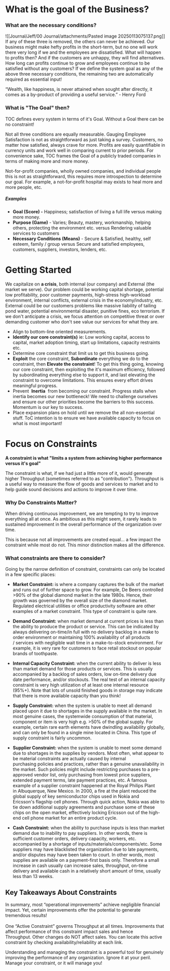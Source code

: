 # What is the goal of the Business?

### What are the necessary conditions? 

![[Journal/Jeff/00 Journal/attachments/Pasted image 20250113075137.png]]
If any of these three is removed, the others can never be achieved. Our business might make hefty profits in the short-term, but no one will work there very long if we and the employees are dissatisfied. What will happen to profits then? And if the customers are unhappy, they will find alternatives. How long can profits continue to grow and employees continue to be satisfied without any customers? If we define the system goal as any of the above three necessary conditions, the remaining two are automatically required as essential input!  
  
  “Wealth, like happiness, is never attained when sought after directly, it comes as a by-product of providing a useful service.” - Henry Ford  

### What is "The Goal" then?

TOC defines every system in terms of it's Goal. Without a Goal there can be no constraint! 

Not all three conditions are equally measurable. Gauging Employee Satisfaction is not as straightforward as just taking a survey. Customers, no matter how satisfied, always crave for more. Profits are easily quantifiable in currency units and work well in comparing current to prior periods. For convenience sake, TOC frames the Goal of a publicly traded companies in terms of making more and more money. 

Not-for-profit companies, wholly owned companies, and individual people this is not as straightforward, this requires more introspection to determine our goal. For example, a not-for-profit hospital may exists to heal more and more people, etc. 

##### Examples
- **Goal (Score) -** Happiness; satisfaction of living a full life versus making more money.
- **Purpose (Game)** - Varies; Beauty, mastery, workmanship, helping others, protecting the environment etc. versus Rendering valuable services to customers 
- **Necessary Conditions (Means)** - Secure & Satisfied, healthy, self esteem, family / group versus Secure and satisfied employees, customers, suppliers, investors, lenders, etc. 


# Getting Started

We capitalize on **a crisis**, both internal (our company) and External (the market we serve). Our problem could be working capital shortage, potential low profitability, poor customer payments, high-stress high-workload environment, internal conflicts, external crisis in the economy/industry, etc. External could be our customers problems like massive liability of tailing pond water, potential environmental disaster, punitive fines, eco terrorism. If we don't anticipate a crisis, we focus attention on competitive threat or over demanding customer who don't see value our services for what they are.

- Align to bottom-line oriented measurements.
- **Identify our core constraint(s)** ie: Low working capital, access to capital, market adoption timing, start up limitations, capacity restraints etc.
- Determine core constraint that limit us to get this business going. 
- **Exploit** the core constraint, **Subordinate** everything we do to the constraint, then **Elevate the constraint**! To get this thing going, knowing our core constraint, then exploiting the it's maximum efficiency, followed by subordinating everything else to support it,  and last elevating the constraint to overcome limitations. This ensures every effort drives meaningful progress.
- Prevent  **Inertia**  from becoming our constraint. Progress stalls when inertia becomes our new bottleneck! We need to challenge ourselves and ensure our other priorities become the barriers to this success. Momentum is our key to success.
- Place expansion plans on hold until we remove the all non-essential stuff. ToC intention is to ensure we have available capacity to focus on what is most important!

# Focus on Constraints

**A constraint is what "limits a system from achieving higher performance versus it's goal"** 

​The constraint is what, if we had just a little more of it, would generate higher Throughput (sometimes referred to as "contribution"). Throughput is a useful way to measure the flow of goods and services to market and to help guide sound decisions and actions to improve it over time.

### Why Do Constraints Matter?
When driving continuous improvement, we are tempting to try to improve everything all at once. As ambitious as this might seem, it rarely leads to sustained improvement in the overall performance of the organization over time.  
  
This is because not all improvements are created equal... a few impact the constraint while most do not. This minor distinction makes all the difference.  

### What constraints are there to consider?
Going by the narrow definition of constraint, ​constraints can only be located in a few specific places:

- **Market Constraint:** is where a company captures the bulk of the market and runs out of further space to grow. For example, De Beers controlled >90% of the global diamond market in the late 1980s. Hence, their growth was governed by the overall size of the diamond market. Regulated electrical utilities or office productivity software are other examples of a market constraint. This type of constraint is quite rare.

- **Demand Constraint:** when market demand at current prices is less than the ability to produce the product or service. This can be indicated by always delivering on-time/in full with no delivery backlog in a make to order environment or maintaining 100% availability of all products / services with negligible wait time in a make-to-stock environment. For example, it is very rare for customers to face retail stockout on popular brands of toothpaste.

- **Internal Capacity Constraint:** when the current ability to deliver is less than market demand for those products or services. This is usually accompanied by a backlog of sales orders, low on-time delivery due date performance, and/or stockouts. The real test of an internal capacity constraint is very high utilization of at least one internal resource (95%+). Note that lots of unsold finished goods in storage may indicate that there is more available capacity than you think!

- **Supply Constraint:** when the system is unable to meet all demand placed upon it due to shortages in the supply available in the market. In most genuine cases, the systemwide consumption of that material, component or item is very high e.g. >50% of the global supply. For example, certain rare earth elements have dwindling availability globally, and can only be found in a single mine located in China. This type of supply constraint is fairly uncommon.  

- **Supplier Constraint:** when the system is unable to meet some demand due to shortages in the supplies by vendors. Most often, what appear to be material constraints are actually caused by internal purchasing policies and practices, rather than a genuine unavailability in the market. Such policies might include restricting purchases to a pre-approved vendor list, only purchasing from lowest price suppliers, extended payment terms, late payment practices, etc. A famous example of a supplier constraint happened at the Royal Philips Plant in Albuquerque, New Mexico. In 2000, a fire at the plant reduced the global supply of key semiconductor chips used in Nokia and Ericsson's flagship cell phones. Through quick action, Nokia was able to tie down additional supply agreements and purchase some of these chips on the open market, effectively locking Ericsson out of the high-end cell phone market for an entire product cycle.

- ​**Cash Constraint:** when the ability to purchase inputs is less than market demand due to inability to pay suppliers. In other words, there is sufficient customer orders, delivery capacity, workers, etc. accompanied by a shortage of inputs/materials/components/etc. Some suppliers may have blacklisted the organization due to late payments, and/or disputes may have been taken to court. In other words, most supplies are available on a payment-first basis only. Therefore a small increase in cash usually can increase sales, throughput, on-time delivery and available cash in a relatively short amount of time, usually less than 13 weeks.

## Key Takeaways About Constraints

In summary, most “operational improvements” achieve negligible financial impact. Yet, certain improvements offer the potential to generate tremendous results!   
​  
One “Active Constraint” governs Throughput at all times. Improvements that affect performance of this constraint impact sales and hence Throughput. Other changes do NOT affect sales. You can locate this active constraint by checking availability/reliability at each link.   
  
Understanding and managing the constraint is a powerful tool for genuinely improving the performance of any organization. Ignore it at your peril. ​Manage your constraint, or it will manage you!